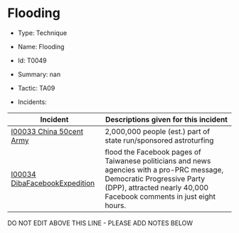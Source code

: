 # Flooding

* Type: Technique

* Name: Flooding

* Id: T0049

* Summary: nan

* Tactic: TA09

* Incidents:

| Incident | Descriptions given for this incident |
| -------- | -------------------- |
| [I00033 China 50cent Army](../incidents/I00033.md) | 2,000,000 people (est.) part of state run/sponsored astroturfing |
| [I00034 DibaFacebookExpedition](../incidents/I00034.md) | flood the Facebook pages of Taiwanese politicians and news agencies with a pro-PRC message, Democratic Progressive Party (DPP), attracted nearly 40,000 Facebook comments in just eight hours. |

DO NOT EDIT ABOVE THIS LINE - PLEASE ADD NOTES BELOW
